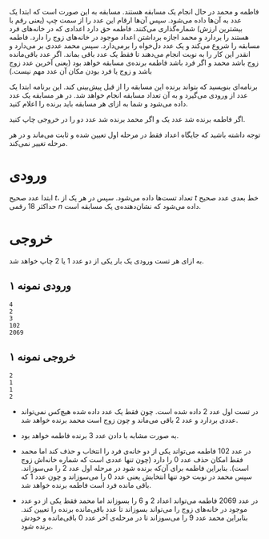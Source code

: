 فاطمه و محمد در حال انجام یک مسابقه هستند. مسابقه به این صورت است که ابتدا یک عدد به آن‌ها داده می‌شود. سپس آن‌ها ارقام این عدد را از سمت چپ (یعنی رقم با بیشترین ارزش) شماره‌گذاری می‌کنند. فاطمه حق دارد اعدادی که در خانه‌های فرد هستند را بردارد و محمد اجازه برداشتن اعداد موجود در خانه‌های زوج را دارد. فاطمه مسابقه را شروع می‌کند و یک عدد دل‌خواه را برمی‌دارد. سپس محمد عددی بر می‌دارد و انقدر این کار را به نوبت انجام می‌دهند تا فقط یک عدد باقی بماند. اگر عدد باقی‌مانده زوج باشد محمد و اگر فرد باشد فاطمه برنده‌ی مسابقه خواهد بود (یعنی آخرین عدد زوج باشد و زوج یا فرد بودن مکان آن عدد مهم نیست.)

برنامه‌ای بنویسید که بتواند برنده این مسابقه را از قبل پیش‌بینی کند. این برنامه ابتدا یک عدد از ورودی می‌گیرد و به آن تعداد مسابقه انجام خواهد شد. در هر مسابقه یک عدد داده می‌شود و شما به ازای هر مسابقه باید برنده را اعلام کنید.

اگر فاطمه برنده شد عدد یک و اگر محمد برنده شد عدد دو را در خروجی چاپ کنید.

توجه داشته باشید که جایگاه اعداد فقط در مرحله اول تعیین شده و ثابت می‌ماند و در هر مرحله تغییر نمی‌کند.

# ورودی

ابتدا عدد صحیح $t$، تعداد تست‌ها داده می‌شود. سپس در هر یک از $t$ خط بعدی عدد صحیح حداکثر 18 رقمی $n$ داده می‌شود که نشان‌دهنده‌ی یک مسابقه است.

# خروجی

به ازای هر تست ورودی یک بار یکی از دو عدد 1 یا 2 چاپ خواهد شد.

## ورودی نمونه ۱

```
4
2
3
102
2069
```

## خروجی نمونه ۱

```
2
1
1
2
```

+ در تست اول عدد 2 داده شده است. چون فقط یک عدد داده شده هیچ‌کس نمی‌تواند عددی بردارد و عدد 2 باقی می‌ماند و چون زوج است محمد برنده خواهد شد.
+ به صورت مشابه با دادن عدد 3 برنده فاطمه خواهد بود.

+ در عدد 102 فاطمه می‌تواند یکی از دو خانه‌ی فرد را انتخاب و حذف کند اما محمد فقط امکان حذف عدد 0 را دارد (چون تنها عددی است که شماره خانه‌اش زوج است). بنابراین فاطمه برای آن‌که برنده شود در مرحله اول عدد 2 را می‌سوزاند. سپس محمد در نوبت خود تنها انتخابش یعنی عدد 0 را می‌سوزاند و چون عدد 1 که باقی مانده فرد است فاطمه برنده خواهد شد.

+ در عدد 2069 فاطمه می‌تواند اعداد 2 و 6 را بسوزاند اما محمد فقط یکی از دو عدد موجود در خانه‌های زوج را می‌تواند بسوزاند تا عدد باقی‌مانده برنده را تعیین کند. بنابراین محمد عدد 9 را می‌سوزاند تا در مرحله‌ی آخر عدد 0 باقی‌مانده و خودش برنده شود.